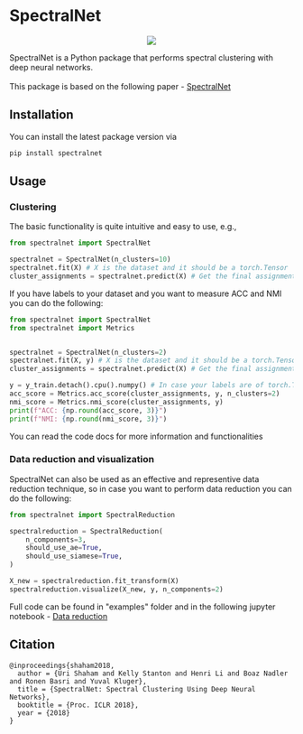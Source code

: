 # SpectralNet

<p align="center">
    <img src="https://github.com/shaham-lab/SpectralNet/blob/main/figures/twomoons.png">

SpectralNet is a Python package that performs spectral clustering with deep neural networks.<br><br>
This package is based on the following paper - [SpectralNet](https://openreview.net/pdf?id=HJ_aoCyRZ)

## Installation

You can install the latest package version via

```bash
pip install spectralnet
```

## Usage

### Clustering

The basic functionality is quite intuitive and easy to use, e.g.,

```python
from spectralnet import SpectralNet

spectralnet = SpectralNet(n_clusters=10)
spectralnet.fit(X) # X is the dataset and it should be a torch.Tensor
cluster_assignments = spectralnet.predict(X) # Get the final assignments to clusters
```

If you have labels to your dataset and you want to measure ACC and NMI you can do the following:

```python
from spectralnet import SpectralNet
from spectralnet import Metrics


spectralnet = SpectralNet(n_clusters=2)
spectralnet.fit(X, y) # X is the dataset and it should be a torch.Tensor
cluster_assignments = spectralnet.predict(X) # Get the final assignments to clusters

y = y_train.detach().cpu().numpy() # In case your labels are of torch.Tensor type.
acc_score = Metrics.acc_score(cluster_assignments, y, n_clusters=2)
nmi_score = Metrics.nmi_score(cluster_assignments, y)
print(f"ACC: {np.round(acc_score, 3)}")
print(f"NMI: {np.round(nmi_score, 3)}")
```

You can read the code docs for more information and functionalities

### Data reduction and visualization

SpectralNet can also be used as an effective and representive data reduction technique, so in case you want to perform data reduction you can do the following:

```python
from spectralnet import SpectralReduction

spectralreduction = SpectralReduction(
    n_components=3,
    should_use_ae=True,
    should_use_siamese=True,
)

X_new = spectralreduction.fit_transform(X)
spectralreduction.visualize(X_new, y, n_components=2)
```

Full code can be found in "examples" folder and in the following jupyter notebook - [Data reduction]()

## Citation

```
@inproceedings{shaham2018,
  author = {Uri Shaham and Kelly Stanton and Henri Li and Boaz Nadler and Ronen Basri and Yuval Kluger},
  title = {SpectralNet: Spectral Clustering Using Deep Neural Networks},
  booktitle = {Proc. ICLR 2018},
  year = {2018}
}
```
